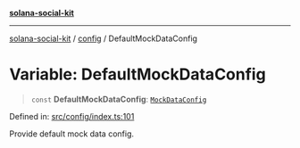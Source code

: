 [**solana-social-kit**](../../README.md)

***

[solana-social-kit](../../README.md) / [config](../README.md) / DefaultMockDataConfig

# Variable: DefaultMockDataConfig

> `const` **DefaultMockDataConfig**: [`MockDataConfig`](../interfaces/MockDataConfig.md)

Defined in: [src/config/index.ts:101](https://github.com/SendArcade/solana-social-starter/blob/98f94bb63d3814df24512365f6ae706d273e698f/src/config/index.ts#L101)

Provide default mock data config.
